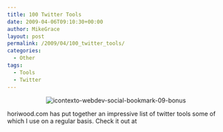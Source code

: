 ```yaml
---
title: 100 Twitter Tools
date: 2009-04-06T09:10:30+00:00
author: MikeGrace
layout: post
permalink: /2009/04/100_twitter_tools/
categories:
  - Other
tags:
  - Tools
  - Twitter
---
```

</p> <p style="text-align: center;">
  <img class="aligncenter size-full wp-image-44" title="icontexto-webdev-social-bookmark-09-bonus" src="/assets/2009/04/icontexto-webdev-social-bookmark-09-bonus.png" alt="icontexto-webdev-social-bookmark-09-bonus" width="256" height="256" srcset="/assets/2009/04/icontexto-webdev-social-bookmark-09-bonus.png 256w, /assets/2009/04/icontexto-webdev-social-bookmark-09-bonus-150x150.png 150w" sizes="(max-width: 256px) 100vw, 256px" />
</p></a>horiwood.com has put together an impressive list of twitter tools some of which I use on a regular basis. Check it out at <http://horiwood.com/2009/04/06/100-twitter-tools-n-tips/>